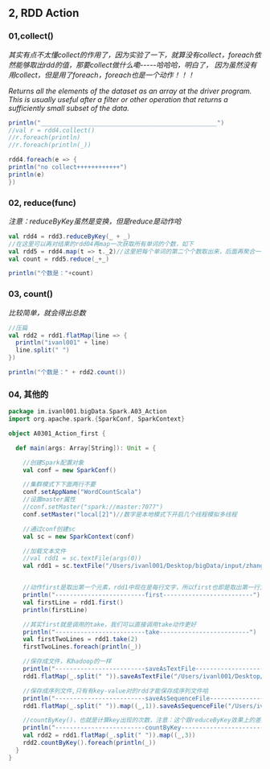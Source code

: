 ## 2, RDD Action


### 01,collect()

*其实有点不太懂collect的作用了，因为实验了一下，就算没有collect，foreach依然能够取出rdd的值，那要collect做什么嘞-----哈哈哈，明白了， 因为虽然没有用collect，但是用了foreach，foreach也是一个动作！！！*

*Returns all the elements of the dataset as an array at the driver program. This is usually useful after a filter or other operation that returns a sufficiently small subset of the data.*


```scala
println("_________________________________________________")
//val r = rdd4.collect()
//r.foreach(println)
//r.foreach(println(_))

rdd4.foreach(e => {
println("no collect++++++++++++")
println(e)
})
```


### 02, reduce(func)

*注意：reduceByKey虽然是变换，但是reduce是动作哈*

```scala
val rdd4 = rdd3.reduceByKey(_ + _)
//在这里可以再对结果的rdd04再map一次获取所有单词的个数，如下
val rdd5 = rdd4.map(t => t._2)//这里把每个单词的第二个个数取出来，后面再聚合一次就可以得到所有的个数了
val count = rdd5.reduce(_+_)

println("个数是："+count)
```


### 03, count()

*比较简单，就会得出总数*

```scala
//压扁
val rdd2 = rdd1.flatMap(line => {
  println("ivanl001" + line)
  line.split(" ")
})

println("个数是：" + rdd2.count())
```

### 04, 其他的
```scala
package im.ivanl001.bigData.Spark.A03_Action
import org.apache.spark.{SparkConf, SparkContext}

object A0301_Action_first {

  def main(args: Array[String]): Unit = {

    //创建Spark配置对象
    val conf = new SparkConf()

    //集群模式下下面两行不要
    conf.setAppName("WordCountScala")
    //设置master属性
    //conf.setMaster("spark://master:7077")
    conf.setMaster("local[2]")//数字是本地模式下开启几个线程模拟多线程

    //通过conf创建sc
    val sc = new SparkContext(conf)

    //加载文本文件
    //val rdd1 = sc.textFile(args(0))
    val rdd1 = sc.textFile("/Users/ivanl001/Desktop/bigData/input/zhang.txt", 4)//数字代表分区


    //动作first是取出第一个元素，rdd1中现在是每行文字，所以first也即是取出第一行文字
    println("-------------------------first-------------------------")
    val firstLine = rdd1.first()
    println(firstLine)

    //其实first就是调用的take，我们可以直接调用take动作更好
    println("-------------------------take-------------------------")
    val firstTwoLines = rdd1.take(2)
    firstTwoLines.foreach(println(_))

    //保存成文件，和hadoop的一样
    println("-------------------------saveAsTextFile-------------------------")
    rdd1.flatMap(_.split(" ")).saveAsTextFile("/Users/ivanl001/Desktop/bigData/input/out/")

    //保存成序列文件,只有有key-value对的rdd才能保存成序列文件哈
    println("-------------------------saveAsSequenceFile-------------------------")
    rdd1.flatMap(_.split(" ")).map((_,1)).saveAsSequenceFile("/Users/ivanl001/Desktop/bigData/input/out01/")

    //countByKey()，也就是计算key出现的次数，注意：这个跟reduceByKey效果上的差别是：如果是 （key,1)这样的，结果一直。但是如果是(key,2)这样的值不是1的，countByKey()可不是总的次数，而是key值出现的次数哈
    println("-------------------------countByKey-------------------------")
    val rdd2 = rdd1.flatMap(_.split(" ")).map((_,3))
    rdd2.countByKey().foreach(println(_))
  }
}
```